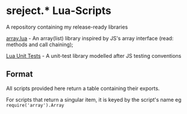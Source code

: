 # sreject.* Lua-Scripts
A repository containing my release-ready libraries

[array.lua](./src/array) - An array(list) library inspired by JS's array interface (read: methods and call chaining);

[Lua Unit Tests](./src/lut) - A unit-test library modelled after JS testing conventions

## Format
All scripts provided here return a table containing their exports.

For scripts that return a singular item, it is keyed by the script's name
eg `require('array').Array`
